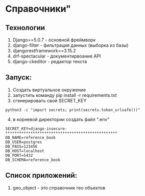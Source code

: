 # Справочники"

## Технологии

1. Django==5.0.7 - основной фреймворк
2. django-filter - фильтрация данных (выборка из базы)
3. djangorestframework==3.15.2 
4. drf-spectacular - документирвоание API 
5. django-ckeditor - редактор текста

## Запуск:
1. Создать виртуальное окружение
2. запустить команду pip install -r requirements.txt
3. сгенерировать свой SECRET_KEY
```commandline
python3 -c "import secrets; print(secrets.token_urlsafe())"
```
4. в корневой директории создать файл ".env"
```commandline
SECRET_KEY=django-insecure-*************************************************
DB_NAME=reference_book
DB_USER=postgres
DB_PASS=123456
DB_HOST=localhost
DB_PORT=5432
DB_SCHEMA=reference_book
```


## Список приложений:

1. geo_object - это справочник гео объектов